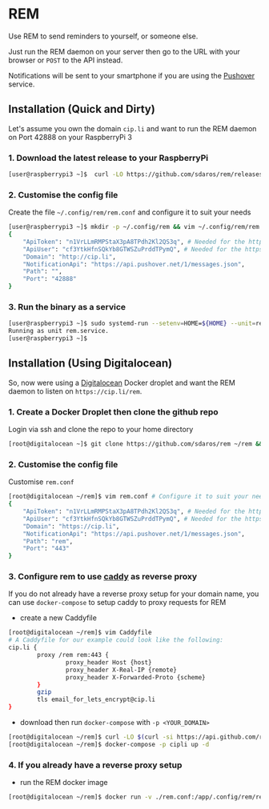 # REM

Use REM to send reminders to yourself, or someone else.

Just run the REM daemon on your server then go to the URL with your browser or `POST` to the API instead.

Notifications will be sent to your smartphone if you are using the [Pushover](http://pushover.net) service.

## Installation (Quick and Dirty)

Let's assume you own the domain `cip.li` and want to run the REM daemon on Port 42888 on your RaspberryPi 3

### 1. Download the latest release to your RaspberryPi

```bash
[user@raspberrypi3 ~]$  curl -LO https://github.com/sdaros/rem/releases/download/v0.6.0/rem-Linux-armv7l && chmod +x rem-Linux-armv7l
```

### 2. Customise the config file

Create the file `~/.config/rem/rem.conf` and configure it to suit your needs
```bash
[user@raspberrypi3 ~]$ mkdir -p ~/.config/rem && vim ~/.config/rem/rem.conf
{
	"ApiToken": "n1VrLLmRMPStaX3pA8TPdh2Kl2QS3q", # Needed for the https://pushover.net Notification Service
	"ApiUser": "cf3YtkHfnSQkYb8GTWSZuPrddTPymQ", # Needed for the https://pushover.net Notification Service
	"Domain": "http://cip.li",
	"NotificationApi": "https://api.pushover.net/1/messages.json",
	"Path": "",
	"Port": "42888"
}
```

### 3. Run the binary as a service

```bash
[user@raspberrypi3 ~]$ sudo systemd-run --setenv=HOME=${HOME} --unit=rem ./rem-Linux-armv7l
Running as unit rem.service.
[user@raspberrypi3 ~]$
```

## Installation (Using Digitalocean)

So, now were using a [Digitalocean](https://digitalocean.com) Docker droplet and want the REM daemon to listen on `https://cip.li/rem`.

### 1. Create a Docker Droplet then clone the github repo

Login via ssh and clone the repo to your home directory

```bash
[root@digitalocean ~]$ git clone https://github.com/sdaros/rem ~/rem && cd ~/rem
```

### 2. Customise the config file

Customise `rem.conf`

```bash
[root@digitalocean ~/rem]$ vim rem.conf # Configure it to suit your needs
{
	"ApiToken": "n1VrLLmRMPStaX3pA8TPdh2Kl2QS3q", # Needed for the https://pushover.net Notification Service
	"ApiUser": "cf3YtkHfnSQkYb8GTWSZuPrddTPymQ", # Needed for the https://pushover.net Notification Service
	"Domain": "https://cip.li",
	"NotificationApi": "https://api.pushover.net/1/messages.json",
	"Path": "rem",
	"Port": "443"
}
```

### 3. Configure rem to use [caddy](https://caddyserver.com) as reverse proxy

If you do not already have a reverse proxy setup for your domain name, you can use `docker-compose` to setup caddy to proxy requests for REM

- create a new Caddyfile

```bash
[root@digitalocean ~/rem]$ vim Caddyfile
# A Caddyfile for our example could look like the following:
cip.li {
        proxy /rem rem:443 {
                proxy_header Host {host}
                proxy_header X-Real-IP {remote}
                proxy_header X-Forwarded-Proto {scheme}
        }
        gzip
        tls email_for_lets_encrypt@cip.li
}
```
- download then run `docker-compose` with `-p <YOUR_DOMAIN>`

```bash
[root@digitalocean ~/rem]$ curl -LO $(curl -si https://api.github.com/repos/docker/compose/releases/latest | grep -oP 'http[^"]+'"`uname -s`"-"`uname -m`") > /usr/local/bin/docker-compose && chmod +x /usr/local/bin/docker-compose
[root@digitalocean ~/rem]$ docker-compose -p cipli up -d
```

### 4. If you already have a reverse proxy setup

- run the REM docker image

```bash
[root@digitalocean ~/rem]$ docker run -v ./rem.conf:/app/.config/rem/rem.conf -d -p 42888:42888 --name rem sdaros/rem
```
